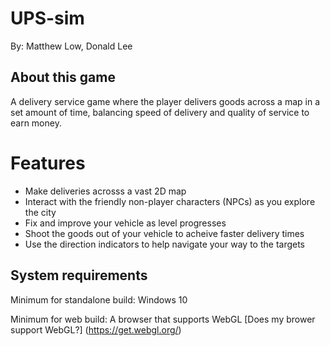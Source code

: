 # UPS-sim 
By: Matthew Low, Donald Lee

## About this game
A delivery service game where the player delivers goods across a map in a set amount of time, balancing speed of delivery and quality of service to earn money.

# Features
  * Make deliveries acrosss a vast 2D map
  * Interact with the friendly non-player characters (NPCs) as you explore the city
  * Fix and improve your vehicle as level progresses
  * Shoot the goods out of your vehicle to acheive faster delivery times
  * Use the direction indicators to help navigate your way to the targets

## System requirements
Minimum for standalone build:
Windows 10

Minimum for web build:
A browser that supports WebGL
[Does my brower support WebGL?] (https://get.webgl.org/)
